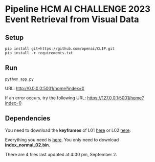 <h1>Pipeline HCM AI CHALLENGE 2023 <br> Event Retrieval from Visual Data</h1>

## Setup 
```
pip install git+https://github.com/openai/CLIP.git
pip install -r requirements.txt
```

## Run 
```
python app.py
```

URL: http://0.0.0.0:5001/home?index=0

If an error occurs, try the following URL: https://127.0.0.1:5001/home?index=0


## Dependencies

You need to download the **keyframes** of L01 [here](https://s3-north1.viettelidc.com.vn/aic23-b2/Keyframes_L01.zip) or L02 [here](https://s3-north1.viettelidc.com.vn/aic23-b2/Keyframes_L02.zip).

Everything you need is [here](https://drive.google.com/drive/folders/1-M6xo-sE8zAljGwfw3ktkjH4G9uwHj39?usp=sharing). You only need to download **index_normal_02.bin**. 

There are 4 files last updated at 4:00 pm, September 2.